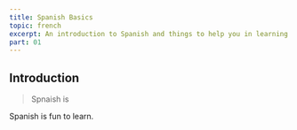 ```yaml
---
title: Spanish Basics
topic: french
excerpt: An introduction to Spanish and things to help you in learning it.
part: 01
---
```


## Introduction

>Spnaish is

Spanish is fun to learn.